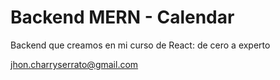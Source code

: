 # Backend MERN - Calendar

Backend que creamos en mi curso de React: de cero a experto

jhon.charryserrato@gmail.com